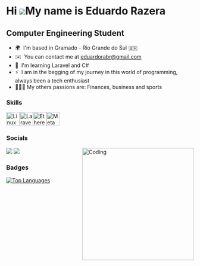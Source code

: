 Hi ![](https://user-images.githubusercontent.com/18350557/176309783-0785949b-9127-417c-8b55-ab5a4333674e.gif)My name is Eduardo Razera
======================================================================================================================================

Computer Engineering Student
----------------------------

* 🌍  I'm based in Gramado - Rio Grande do Sul 🇧🇷
* ✉️  You can contact me at [eduardorabr@gmail.com](mailto:eduardorabr@gmail.com)
* 🧠  I'm learning Laravel and C#
* ⚡  I am in the begging of my journey in this world of programming, always been a tech enthusiast
* 💚💛💙 My others passions are: Finances, business and sports

### Skills


<p align="left">
<a href="https://www.linux.org" target="_blank" rel="noreferrer"><img src="https://raw.githubusercontent.com/danielcranney/readme-generator/main/public/icons/skills/linux-colored.svg" width="36" height="36" alt="Linux" /></a><a href="https://laravel.com/" target="_blank" rel="noreferrer"><img src="https://raw.githubusercontent.com/danielcranney/readme-generator/main/public/icons/skills/laravel-colored.svg" width="36" height="36" alt="Laravel" /></a><a href="https://ethereum.org/en/" target="_blank" rel="noreferrer"><img src="https://raw.githubusercontent.com/danielcranney/readme-generator/main/public/icons/skills/ethereum-colored.svg" width="36" height="36" alt="Ethereum" /></a><a href="https://metamask.io/" target="_blank" rel="noreferrer"><img src="https://raw.githubusercontent.com/danielcranney/readme-generator/main/public/icons/skills/metamask-colored.svg" width="36" height="36" alt="MetaMask" /></a>
</p>


### Socials
<div>
<a href="https://instagram.com/razeraedu" target="_blank"><img src="https://img.shields.io/badge/-Instagram-%23E4405F?style=for-the-badge&logo=instagram&logoColor=white" target="_blank"></a>
<a href="https://www.linkedin.com/in/rafaella-ballerini-45875016a" target="_blank"><img src="https://img.shields.io/badge/-LinkedIn-%230077B5?style=for-the-badge&logo=linkedin&logoColor=white" target="_blank"></a> 
<img align="right" alt="Coding" widht="10px" height="300" src="https://i.pinimg.com/originals/bd/4e/d3/bd4ed327189c2a56695beb91cd534570.gif">
</div>

### Badges

<a href="https://github.com/erazera" align="left"><img src="https://github-readme-stats.vercel.app/api/top-langs/?username=erazera&langs_count=10&title_color=0891b2&text_color=ffffff&icon_color=0891b2&bg_color=1c1917&hide_border=true&locale=en&custom_title=Top%20%Languages" alt="Top Languages" /></a>
